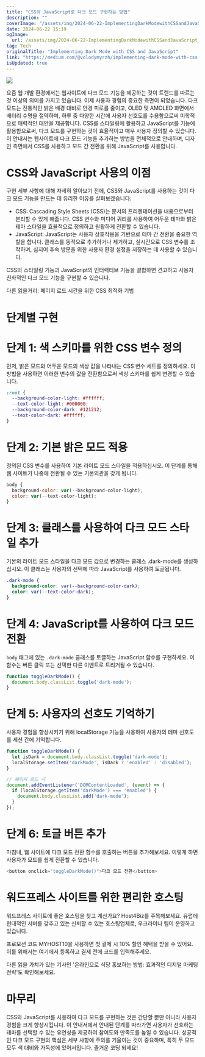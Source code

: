 ```yaml
---
title: "CSS와 JavaScript로 다크 모드 구현하는 방법"
description: ""
coverImage: "/assets/img/2024-06-22-ImplementingDarkModewithCSSandJavaScript_0.png"
date: 2024-06-22 15:19
ogImage: 
  url: /assets/img/2024-06-22-ImplementingDarkModewithCSSandJavaScript_0.png
tag: Tech
originalTitle: "Implementing Dark Mode with CSS and JavaScript"
link: "https://medium.com/@volodymyrzh/implementing-dark-mode-with-css-and-javascript-fd3b2105e081"
isUpdated: true
---
```





<img src="/assets/img/2024-06-22-ImplementingDarkModewithCSSandJavaScript_0.png" />

요즘 웹 개발 환경에서는 웹사이트에 다크 모드 기능을 제공하는 것이 트렌드를 따르는 것 이상의 의미를 가지고 있습니다. 이제 사용자 경험의 중요한 측면이 되었습니다. 다크 모드는 전통적인 밝은 배경 대비로 안경 피로를 줄이고, OLED 및 AMOLED 화면에서 배터리 수명을 절약하며, 하루 중 다양한 시간에 사용자 선호도를 수용함으로써 미학적으로 매력적인 대안을 제공합니다. CSS를 스타일링에 활용하고 JavaScript를 기능에 활용함으로써, 다크 모드를 구현하는 것이 효율적이고 매우 사용자 정의할 수 있습니다. 이 안내서는 웹사이트에 다크 모드 기능을 추가하는 방법을 전체적으로 안내하며, 디자인 측면에서 CSS를 사용하고 모드 간 전환을 위해 JavaScript를 사용합니다.

# CSS와 JavaScript 사용의 이점

구현 세부 사항에 대해 자세히 알아보기 전에, CSS와 JavaScript를 사용하는 것이 다크 모드 기능을 만드는 데 유리한 이유를 살펴보겠습니다:

<div class="content-ad"></div>

- CSS: Cascading Style Sheets (CSS)는 문서의 프리젠테이션을 내용으로부터 분리할 수 있게 해줍니다. CSS 변수와 미디어 쿼리를 사용하여 어두운 테마와 밝은 테마 스타일을 효율적으로 정의하고 원활하게 전환할 수 있습니다.
- JavaScript: JavaScript는 사용자 상호작용을 기반으로 테마 간 전환을 중요한 역할을 합니다. 클래스를 동적으로 추가하거나 제거하고, 실시간으로 CSS 변수를 조작하며, 심지어 후속 방문을 위한 사용자 환경 설정을 저장하는 데 사용할 수 있습니다.

CSS의 스타일링 기능과 JavaScript의 인터랙티브 기능을 결합하면 견고하고 사용자 친화적인 다크 모드 기능을 구현할 수 있습니다.

다른 읽을거리: 페이지 로드 시간을 위한 CSS 최적화 기법

# 단계별 구현

<div class="content-ad"></div>

# 단계 1: 색 스키마를 위한 CSS 변수 정의

먼저, 밝은 모드와 어두운 모드의 색상 값을 나타내는 CSS 변수 세트를 정의하세요. 이 방법을 사용하면 이러한 변수의 값을 전환함으로써 색상 스키마를 쉽게 변경할 수 있습니다.

```css
:root {
  --background-color-light: #ffffff;
  --text-color-light: #000000;
  --background-color-dark: #121212;
  --text-color-dark: #ffffff;
}
```

# 단계 2: 기본 밝은 모드 적용

<div class="content-ad"></div>

정의된 CSS 변수를 사용하여 기본 라이트 모드 스타일을 적용하십시오. 이 단계를 통해 웹 사이트가 나중에 전환될 수 있는 기본외관을 갖게 됩니다. 

```js
body {
  background-color: var(--background-color-light);
  color: var(--text-color-light);
}
```

# 단계 3: 클래스를 사용하여 다크 모드 스타일 추가

기본의 라이트 모드 스타일을 다크 모드 값으로 변경하는 클래스 .dark-mode를 생성하십시오. 이 클래스는 사용자의 선택에 따라 JavaScript를 사용하여 토글됩니다.

<div class="content-ad"></div>

```css
.dark-mode {
  background-color: var(--background-color-dark);
  color: var(--text-color-dark);
}
```

# 단계 4: JavaScript를 사용하여 다크 모드 전환

`body` 태그에 있는 `.dark-mode` 클래스를 토글하는 JavaScript 함수를 구현하세요. 이 함수는 버튼 클릭 또는 선택한 다른 이벤트로 트리거될 수 있습니다.

```js
function toggleDarkMode() {
  document.body.classList.toggle('dark-mode');
}
```

<div class="content-ad"></div>

# 단계 5: 사용자의 선호도 기억하기

사용자 경험을 향상시키기 위해 localStorage 기능을 사용하여 사용자의 테마 선호도를 세션 간에 기억합니다.

```js
function toggleDarkMode() {
  let isDark = document.body.classList.toggle('dark-mode');
  localStorage.setItem('darkMode', isDark ? 'enabled' : 'disabled');
}

// 페이지 로드 시
document.addEventListener('DOMContentLoaded', (event) => {
  if (localStorage.getItem('darkMode') === 'enabled') {
    document.body.classList.add('dark-mode');
  }
});
```

# 단계 6: 토글 버튼 추가

<div class="content-ad"></div>

마침내, 웹 사이트에 다크 모드 전환 함수를 호출하는 버튼을 추가해보세요. 이렇게 하면 사용자가 모드를 쉽게 전환할 수 있습니다.

```js
<button onclick="toggleDarkMode()">다크 모드 전환</button>
```

# 워드프레스 사이트를 위한 편리한 호스팅

워드프레스 사이트에 좋은 호스팅을 찾고 계신가요? Host4Biz를 주목해보세요. 유럽에 현대적인 서버를 갖추고 있는 신뢰할 수 있는 호스팅업체로, 우크라이나 팀이 운영하고 있습니다.

<div class="content-ad"></div>

프로모션 코드 MYHOST10을 사용하면 첫 결제 시 10% 할인 혜택을 받을 수 있어요. 이를 위해서는 여기에서 등록하고 결제 전에 코드를 입력해주세요.

다른 읽을 가치가 있는 기사인 '온라인으로 식당 홍보하는 방법: 효과적인 디지털 마케팅 전략'도 확인해보세요.

# 마무리

CSS와 JavaScript를 사용하여 다크 모드를 구현하는 것은 간단할 뿐만 아니라 사용자 경험을 크게 향상시킵니다. 이 안내서에서 안내된 단계를 따라가면 사용자가 선호하는 테마를 선택할 수 있는 유연성을 제공하여 참여도와 만족도를 높일 수 있습니다. 성공적인 다크 모드 구현의 핵심은 세부 사항에 주의를 기울이는 것이 중요하며, 특히 두 모드 모두 색 대비와 가독성에 있어서입니다. 즐거운 코딩 되세요!